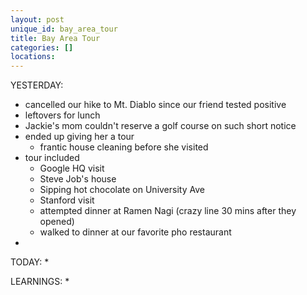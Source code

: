 ```yaml
---
layout: post
unique_id: bay_area_tour
title: Bay Area Tour
categories: []
locations: 
---
```


YESTERDAY:
* cancelled our hike to Mt. Diablo since our friend tested positive
* leftovers for lunch
* Jackie's mom couldn't reserve a golf course on such short notice
* ended up giving her a tour
  * frantic house cleaning before she visited
* tour included
  * Google HQ visit
  * Steve Job's house
  * Sipping hot chocolate on University Ave
  * Stanford visit
  * attempted dinner at Ramen Nagi (crazy line 30 mins after they opened)
  * walked to dinner at our favorite pho restaurant
* 

TODAY:
* 

LEARNINGS:
* 
